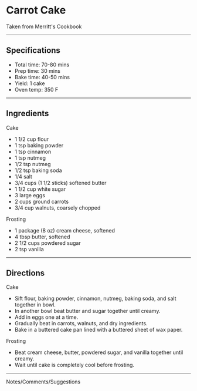 # Carrot Cake

Taken from
Merritt's Cookbook

---
## Specifications
- Total time: 70-80 mins
- Prep time: 30 mins
- Bake time: 40-50 mins
- Yield: 1 cake
- Oven temp: 350 F

---
## Ingredients

Cake
- 1 1/2 cup flour
- 1 tsp baking powder
- 1 tsp cinnamon
- 1 tsp nutmeg
- 1/2 tsp nutmeg
- 1/2 tsp baking soda
- 1/4 salt
- 3/4 cups (1 1/2 sticks) softened butter
- 1 1/2 cup white sugar
- 3 large eggs
- 2 cups ground carrots
- 3/4 cup walnuts, coarsely chopped

Frosting
- 1 package (8 oz) cream cheese, softened
- 4 tbsp butter, softened
- 2 1/2 cups powdered sugar
- 2 tsp vanilla

---
## Directions

Cake
- Sift flour, baking powder, cinnamon, nutmeg, baking soda, and salt together in bowl.
- In another bowl beat butter and sugar together until creamy.
- Add in eggs one at a time.
- Gradually beat in carrots, walnuts, and dry ingredients.
- Bake in a buttered cake pan lined with a buttered sheet of wax paper. 

Frosting
- Beat cream cheese, butter, powdered sugar, and vanilla together until creamy.
- Wait until cake is completely cool before frosting.

---
Notes/Comments/Suggestions